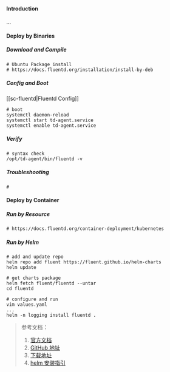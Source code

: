 #### Introduction
...

#### Deploy by Binaries
##### Download and Compile
```shell
# Ubuntu Package install
# https://docs.fluentd.org/installation/install-by-deb

```

##### Config and Boot
[[sc-fluentd|Fluentd Config]]

```shell
# boot 
systemctl daemon-reload
systemctl start td-agent.service
systemctl enable td-agent.service
```

##### Verify
```shell
# syntax check
/opt/td-agent/bin/fluentd -v
```

##### Troubleshooting
```shell
# 
```


#### Deploy by Container
##### Run by Resource
```shell
# https://docs.fluentd.org/container-deployment/kubernetes
```

##### Run by Helm
```shell
# add and update repo
helm repo add fluent https://fluent.github.io/helm-charts
helm update

# get charts package
helm fetch fluent/fluentd --untar
cd fluentd

# configure and run
vim values.yaml
...
helm -n logging install fluentd .

```


> 参考文档：
> 1. [官方文档](https://docs.fluentd.org/)
> 2. [GitHub 地址](https://github.com/fluent/fluentd)
> 3. [下载地址](https://api-docs.treasuredata.com/en/tools/cli/quickstart/)
> 4. [helm 安装指引](https://artifacthub.io/packages/helm/bitnami/fluentd)
